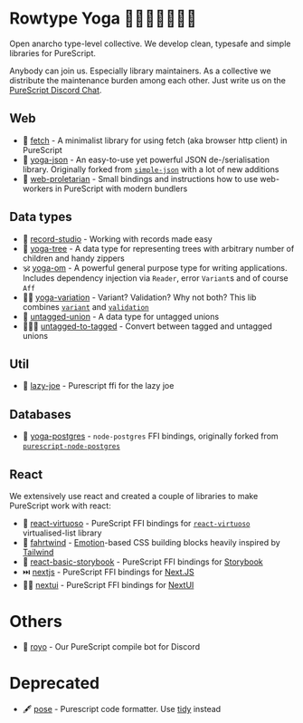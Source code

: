 # Rowtype Yoga 🧘🏽‍♂️🧘‍♀️🧘🏿

Open anarcho type-level collective. We develop clean, typesafe and simple libraries for PureScript.

Anybody can join us. Especially library maintainers. As a collective we distribute the maintenance burden among each other.
Just write us on the [PureScript Discord Chat](https://purescript.org/chat).

## Web
* 💌 [fetch](https://github.com/rowtype-yoga/purescript-fetch) - A minimalist library for using fetch (aka browser http client) in PureScript
* 👔 [yoga-json](https://github.com/rowtype-yoga/purescript-yoga-json) - An easy-to-use yet powerful JSON de-/serialisation library. Originally forked from [`simple-json`](https://github.com/justinwoo/purescript-simple-json) with a lot of new additions
* 🐝 [web-proletarian](https://github.com/rowtype-yoga/purescript-web-proletarian) - Small bindings and instructions how to use web-workers in PureScript with modern bundlers

## Data types
* 📀 [record-studio](https://github.com/rowtype-yoga/purescript-record-studio) - Working with records made easy
* 🎄 [yoga-tree](https://github.com/rowtype-yoga/purescript-yoga-tree) - A data type for representing trees with arbitrary number of children and handy zippers
* 🕉️ [yoga-om](https://github.com/rowtype-yoga/purescript-yoga-om) - A powerful general purpose type for writing applications. Includes dependency injection via `Reader`, error `Variant`s and of course `Aff`
* 🧟‍♂️ [yoga-variation](https://github.com/rowtype-yoga/purescript-yoga-variation) - Variant? Validation? Why not both? This lib combines [`variant`](https://github.com/natefaubion/purescript-variant) and [`validation`](https://github.com/purescript/purescript-validation)
* 💍 [untagged-union](https://github.com/rowtype-yoga/purescript-untagged-union) - A data type for untagged unions
* 👰🏽‍♀️ [untagged-to-tagged](https://github.com/rowtype-yoga/purescript-untagged-to-tagged) - Convert between tagged and untagged unions

## Util
* 🦥 [lazy-joe](https://github.com/rowtype-yoga/purescript-lazy-joe) - Purescript ffi for the lazy joe

## Databases
* 💾 [yoga-postgres](https://github.com/rowtype-yoga/purescript-yoga-postgres) - `node-postgres` FFI bindings, originally forked from [`purescript-node-postgres`](https://github.com/epost/purescript-node-postgres)

## React
We extensively use react and created a couple of libraries to make PureScript work with react:
* 📜 [react-virtuoso](https://github.com/rowtype-yoga/purescript-react-virtuoso) - PureScript FFI bindings for [`react-virtuoso`](https://virtuoso.dev/) virtualised-list library
* 💨 [fahrtwind](https://github.com/rowtype-yoga/purescript-fahrtwind) - [Emotion](https://emotion.sh/)-based CSS building blocks heavily inspired by [Tailwind](https://tailwindcss.com/)
* 📖 [react-basic-storybook](https://github.com/rowtype-yoga/purescript-react-basic-storybook) - PureScript FFI bindings for [Storybook](https://storybook.js.org/)
* ⏭️ [nextjs](http://github.com/rowtype-yoga/purescript-nextjs) - PureScript FFI bindings for [Next.JS](https://nextjs.org/)
* 💅🏽 [nextui](https://github.com/rowtype-yoga/purescript-nextui) - PureScript FFI bindings for [NextUI](https://nextui.org/)

# Others
* 🤖 [royo](https://github.com/rowtype-yoga/royo) - Our PureScript compile bot for Discord

# Deprecated
* 🖋 [pose](https://github.com/rowtype-yoga/pose) - Purescript code formatter. Use [tidy](https://github.com/natefaubion/purescript-tidy) instead
